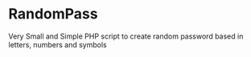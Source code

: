 # RandomPass

Very Small and Simple PHP script to create random password based in letters, numbers and symbols